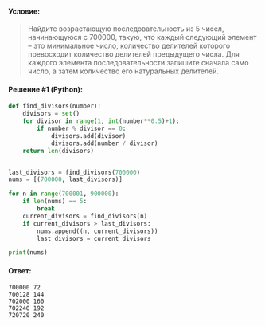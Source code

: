 #### Условие:

> Найдите возрастающую последовательность из 5 чисел, начинающуюся с 700000, такую, что каждый следующий элемент – это минимальное число, количество делителей которого превосходит количество делителей предыдущего числа. Для каждого элемента последовательности запишите сначала само число, а затем количество его натуральных делителей.

#### Решение #1 (Python):
```python
def find_divisors(number):
    divisors = set()
    for divisor in range(1, int(number**0.5)+1):
        if number % divisor == 0:
            divisors.add(divisor)
            divisors.add(number / divisor)
    return len(divisors)


last_divisors = find_divisors(700000)
nums = [(700000, last_divisors)]

for n in range(700001, 900000):
    if len(nums) == 5:
        break
    current_divisors = find_divisors(n)
    if current_divisors > last_divisors:
        nums.append((n, current_divisors))
        last_divisors = current_divisors

print(nums)
```

#### Ответ:
```
700000 72
700128 144
702000 160
702240 192
720720 240
```
